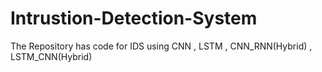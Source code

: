 # Intrustion-Detection-System
The Repository has code for IDS using CNN , LSTM , CNN_RNN(Hybrid) , LSTM_CNN(Hybrid)

